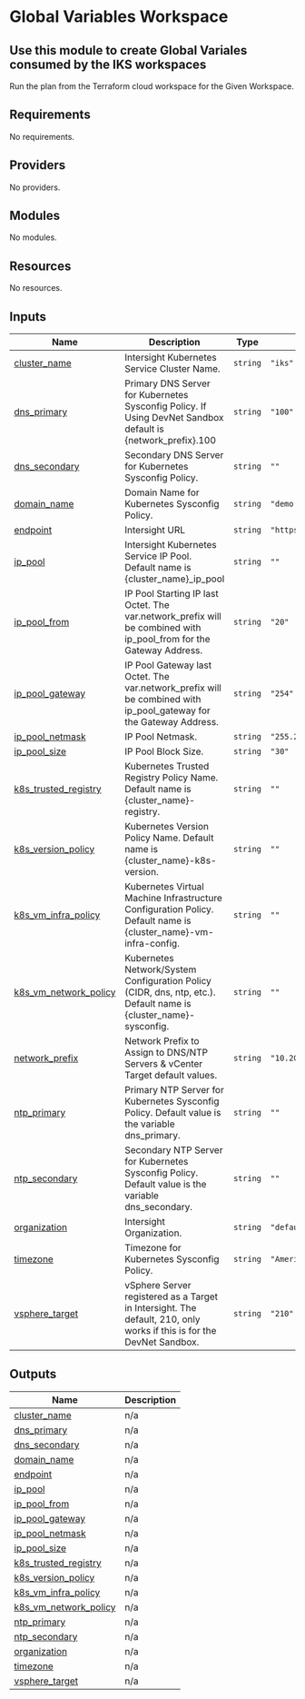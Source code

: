 # Global Variables Workspace

## Use this module to create Global Variales consumed by the IKS workspaces

Run the plan from the Terraform cloud workspace for the Given Workspace.

<!-- BEGINNING OF PRE-COMMIT-TERRAFORM DOCS HOOK -->
## Requirements

No requirements.

## Providers

No providers.

## Modules

No modules.

## Resources

No resources.

## Inputs

| Name | Description | Type | Default | Required |
|------|-------------|------|---------|:--------:|
| <a name="input_cluster_name"></a> [cluster\_name](#input\_cluster\_name) | Intersight Kubernetes Service Cluster Name. | `string` | `"iks"` | no |
| <a name="input_dns_primary"></a> [dns\_primary](#input\_dns\_primary) | Primary DNS Server for Kubernetes Sysconfig Policy. If Using DevNet Sandbox default is {network\_prefix}.100 | `string` | `"100"` | no |
| <a name="input_dns_secondary"></a> [dns\_secondary](#input\_dns\_secondary) | Secondary DNS Server for Kubernetes Sysconfig Policy. | `string` | `""` | no |
| <a name="input_domain_name"></a> [domain\_name](#input\_domain\_name) | Domain Name for Kubernetes Sysconfig Policy. | `string` | `"demo.intra"` | no |
| <a name="input_endpoint"></a> [endpoint](#input\_endpoint) | Intersight URL | `string` | `"https://intersight.com"` | no |
| <a name="input_ip_pool"></a> [ip\_pool](#input\_ip\_pool) | Intersight Kubernetes Service IP Pool.  Default name is {cluster\_name}\_ip\_pool | `string` | `""` | no |
| <a name="input_ip_pool_from"></a> [ip\_pool\_from](#input\_ip\_pool\_from) | IP Pool Starting IP last Octet.  The var.network\_prefix will be combined with ip\_pool\_from for the Gateway Address. | `string` | `"20"` | no |
| <a name="input_ip_pool_gateway"></a> [ip\_pool\_gateway](#input\_ip\_pool\_gateway) | IP Pool Gateway last Octet.  The var.network\_prefix will be combined with ip\_pool\_gateway for the Gateway Address. | `string` | `"254"` | no |
| <a name="input_ip_pool_netmask"></a> [ip\_pool\_netmask](#input\_ip\_pool\_netmask) | IP Pool Netmask. | `string` | `"255.255.255.0"` | no |
| <a name="input_ip_pool_size"></a> [ip\_pool\_size](#input\_ip\_pool\_size) | IP Pool Block Size. | `string` | `"30"` | no |
| <a name="input_k8s_trusted_registry"></a> [k8s\_trusted\_registry](#input\_k8s\_trusted\_registry) | Kubernetes Trusted Registry Policy Name.  Default name is {cluster\_name}-registry. | `string` | `""` | no |
| <a name="input_k8s_version_policy"></a> [k8s\_version\_policy](#input\_k8s\_version\_policy) | Kubernetes Version Policy Name.  Default name is {cluster\_name}-k8s-version. | `string` | `""` | no |
| <a name="input_k8s_vm_infra_policy"></a> [k8s\_vm\_infra\_policy](#input\_k8s\_vm\_infra\_policy) | Kubernetes Virtual Machine Infrastructure Configuration Policy.  Default name is {cluster\_name}-vm-infra-config. | `string` | `""` | no |
| <a name="input_k8s_vm_network_policy"></a> [k8s\_vm\_network\_policy](#input\_k8s\_vm\_network\_policy) | Kubernetes Network/System Configuration Policy (CIDR, dns, ntp, etc.).  Default name is {cluster\_name}-sysconfig. | `string` | `""` | no |
| <a name="input_network_prefix"></a> [network\_prefix](#input\_network\_prefix) | Network Prefix to Assign to DNS/NTP Servers & vCenter Target default values. | `string` | `"10.200.0"` | no |
| <a name="input_ntp_primary"></a> [ntp\_primary](#input\_ntp\_primary) | Primary NTP Server for Kubernetes Sysconfig Policy.  Default value is the variable dns\_primary. | `string` | `""` | no |
| <a name="input_ntp_secondary"></a> [ntp\_secondary](#input\_ntp\_secondary) | Secondary NTP Server for Kubernetes Sysconfig Policy.  Default value is the variable dns\_secondary. | `string` | `""` | no |
| <a name="input_organization"></a> [organization](#input\_organization) | Intersight Organization. | `string` | `"default"` | no |
| <a name="input_timezone"></a> [timezone](#input\_timezone) | Timezone for Kubernetes Sysconfig Policy. | `string` | `"America/New_York"` | no |
| <a name="input_vsphere_target"></a> [vsphere\_target](#input\_vsphere\_target) | vSphere Server registered as a Target in Intersight.  The default, 210, only works if this is for the DevNet Sandbox. | `string` | `"210"` | no |

## Outputs

| Name | Description |
|------|-------------|
| <a name="output_cluster_name"></a> [cluster\_name](#output\_cluster\_name) | n/a |
| <a name="output_dns_primary"></a> [dns\_primary](#output\_dns\_primary) | n/a |
| <a name="output_dns_secondary"></a> [dns\_secondary](#output\_dns\_secondary) | n/a |
| <a name="output_domain_name"></a> [domain\_name](#output\_domain\_name) | n/a |
| <a name="output_endpoint"></a> [endpoint](#output\_endpoint) | n/a |
| <a name="output_ip_pool"></a> [ip\_pool](#output\_ip\_pool) | n/a |
| <a name="output_ip_pool_from"></a> [ip\_pool\_from](#output\_ip\_pool\_from) | n/a |
| <a name="output_ip_pool_gateway"></a> [ip\_pool\_gateway](#output\_ip\_pool\_gateway) | n/a |
| <a name="output_ip_pool_netmask"></a> [ip\_pool\_netmask](#output\_ip\_pool\_netmask) | n/a |
| <a name="output_ip_pool_size"></a> [ip\_pool\_size](#output\_ip\_pool\_size) | n/a |
| <a name="output_k8s_trusted_registry"></a> [k8s\_trusted\_registry](#output\_k8s\_trusted\_registry) | n/a |
| <a name="output_k8s_version_policy"></a> [k8s\_version\_policy](#output\_k8s\_version\_policy) | n/a |
| <a name="output_k8s_vm_infra_policy"></a> [k8s\_vm\_infra\_policy](#output\_k8s\_vm\_infra\_policy) | n/a |
| <a name="output_k8s_vm_network_policy"></a> [k8s\_vm\_network\_policy](#output\_k8s\_vm\_network\_policy) | n/a |
| <a name="output_ntp_primary"></a> [ntp\_primary](#output\_ntp\_primary) | n/a |
| <a name="output_ntp_secondary"></a> [ntp\_secondary](#output\_ntp\_secondary) | n/a |
| <a name="output_organization"></a> [organization](#output\_organization) | n/a |
| <a name="output_timezone"></a> [timezone](#output\_timezone) | n/a |
| <a name="output_vsphere_target"></a> [vsphere\_target](#output\_vsphere\_target) | n/a |
<!-- END OF PRE-COMMIT-TERRAFORM DOCS HOOK -->
